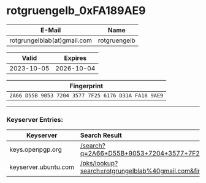 # rotgruengelb_0xFA189AE9


| E-Mail | Name |
| --- | --- | 
| rotgrungelblab(at)gmail.com | rotgruengelb | 

| Valid | Expires |
| --- | --- |
| 2023-10-05 | 2026-10-04 |

| Fingerprint |
| --- |
| `2A66 D55B 9053 7204 3577 7F25 6176 D31A FA18 9AE9` |

---

### Keyserver Entries:

| Keyserver | Search Result |
| --- | :--- |
| keys.openpgp.org | [/search?q=2A66+D55B+9053+7204+3577+7F25+6176+D31A+FA18+9AE9](https://keys.openpgp.org/search?q=2A66+D55B+9053+7204+3577+7F25+6176+D31A+FA18+9AE9) |
| keyserver.ubuntu.com | [/pks/lookup?search=rotgrungelblab%40gmail.com&fingerprint=on&hash=on&op=index](https://keyserver.ubuntu.com/pks/lookup?search=rotgrungelblab%40gmail.com&fingerprint=on&hash=on&op=index) |
